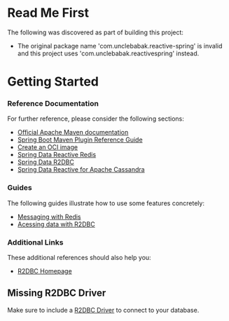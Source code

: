# Read Me First
The following was discovered as part of building this project:

* The original package name 'com.unclebabak.reactive-spring' is invalid and this project uses 'com.unclebabak.reactivespring' instead.

# Getting Started

### Reference Documentation
For further reference, please consider the following sections:

* [Official Apache Maven documentation](https://maven.apache.org/guides/index.html)
* [Spring Boot Maven Plugin Reference Guide](https://docs.spring.io/spring-boot/docs/2.5.6/maven-plugin/reference/html/)
* [Create an OCI image](https://docs.spring.io/spring-boot/docs/2.5.6/maven-plugin/reference/html/#build-image)
* [Spring Data Reactive Redis](https://docs.spring.io/spring-boot/docs/2.5.6/reference/htmlsingle/#boot-features-redis)
* [Spring Data R2DBC](https://docs.spring.io/spring-boot/docs/2.5.6/reference/html/spring-boot-features.html#boot-features-r2dbc)
* [Spring Data Reactive for Apache Cassandra](https://docs.spring.io/spring-boot/docs/2.5.6/reference/htmlsingle/#boot-features-cassandra)

### Guides
The following guides illustrate how to use some features concretely:

* [Messaging with Redis](https://spring.io/guides/gs/messaging-redis/)
* [Acessing data with R2DBC](https://spring.io/guides/gs/accessing-data-r2dbc/)

### Additional Links
These additional references should also help you:

* [R2DBC Homepage](https://r2dbc.io)

## Missing R2DBC Driver

Make sure to include a [R2DBC Driver](https://r2dbc.io/drivers/) to connect to your database.

